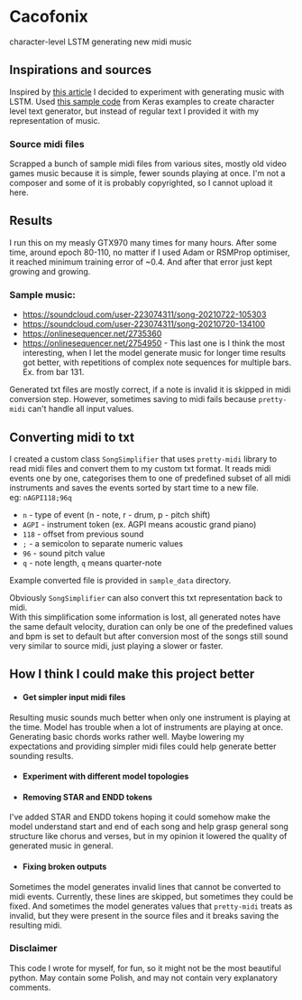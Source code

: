 # Cacofonix
character-level LSTM generating new midi music

## Inspirations and sources
Inspired by [this article](http://karpathy.github.io/2015/05/21/rnn-effectiveness/) I decided to experiment with generating music with LSTM. Used [this sample code](https://github.com/keras-team/keras-io/blob/master/examples/generative/lstm_character_level_text_generation.py) from Keras examples to create character level text generator, but instead of regular text I provided it with my representation of music.

### Source midi files
Scrapped a bunch of sample midi files from various sites, mostly old video games music because it is simple, fewer sounds playing at once. I'm not a composer and some of it is probably copyrighted, so I cannot upload it here.

## Results
I run this on my measly GTX970 many times for many hours. After some time, around epoch 80-110, no matter if I used Adam or RSMProp optimiser, it reached minimum training error of ~0.4. 
And after that error just kept growing and growing. 
### Sample music:
- https://soundcloud.com/user-223074311/song-20210722-105303
- https://soundcloud.com/user-223074311/song-20210720-134100
- https://onlinesequencer.net/2735360
- https://onlinesequencer.net/2754950 - This last one is I think the most interesting, when I let the model generate music for longer time results got better, with repetitions of complex note sequences for multiple bars. Ex. from bar 131.

Generated txt files are mostly correct, if a note is invalid it is skipped in midi conversion step. However, sometimes saving to midi fails because `pretty-midi` can't handle all input values.

## Converting midi to txt
I created a custom class `SongSimplifier` that uses `pretty-midi` library to read midi files and convert them to my custom txt format.
It reads midi events one by one, categorises them to one of predefined subset of all midi instruments and saves the events sorted by start time to a new file.\
eg: `nAGPI118;96q`
- `n` - type of event (n - note, r - drum, p - pitch shift)
- `AGPI` - instrument token (ex. AGPI means acoustic grand piano)
- `118` - offset from previous sound
- `;` - a semicolon to separate numeric values
- `96` - sound pitch value
- `q` - note length, `q` means quarter-note

Example converted file is provided in `sample_data` directory.

Obviously `SongSimplifier` can also convert this txt representation back to midi.\
With this simplification some information is lost, all generated notes have the same default velocity, duration can only be one of the predefined values and bpm is set to default but after conversion most of the songs still sound very similar to source midi, just playing a slower or faster.

## How I think I could make this project better
- #### Get simpler input midi files
Resulting music sounds much better when only one instrument is playing at the time. Model has trouble when a lot of instruments are playing at once. Generating basic chords works rather well. Maybe lowering my expectations and providing simpler midi files could help generate better sounding results.
- #### Experiment with different model topologies
- #### Removing STAR and ENDD tokens
I've added STAR and ENDD tokens hoping it could somehow make the model understand start and end of each song and help grasp general song structure like chorus and verses, but in my opinion it lowered the quality of generated music in general.
- #### Fixing broken outputs
Sometimes the model generates invalid lines that cannot be converted to midi events. Currently, these lines are skipped, but sometimes they could be fixed. And sometimes the model generates values that `pretty-midi` treats as invalid, but they were present in the source files and it breaks saving the resulting midi.

### Disclaimer
This code I wrote for myself, for fun, so it might not be the most beautiful python.
May contain some Polish, and may not contain very explanatory comments. 

